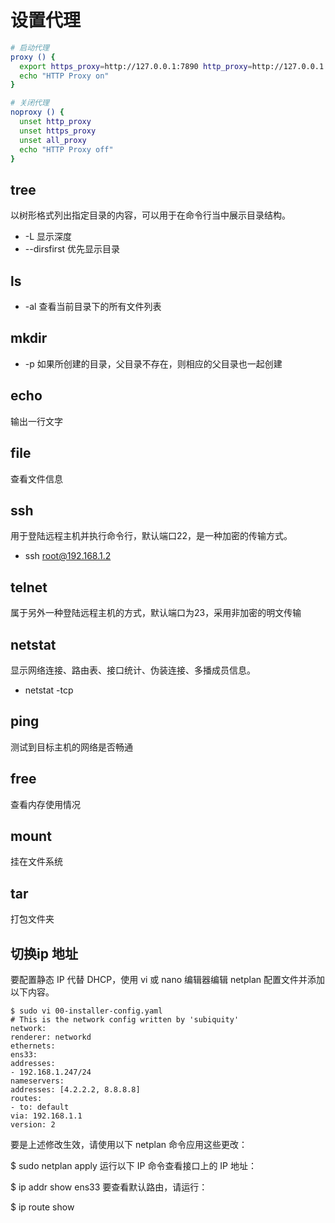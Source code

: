 # 设置代理

```sh
# 启动代理
proxy () {
  export https_proxy=http://127.0.0.1:7890 http_proxy=http://127.0.0.1:7890 all_proxy=socks5://127.0.0.1:7891
  echo "HTTP Proxy on"
}

# 关闭代理
noproxy () {
  unset http_proxy
  unset https_proxy
  unset all_proxy
  echo "HTTP Proxy off"
}
```

## tree

以树形格式列出指定目录的内容，可以用于在命令行当中展示目录结构。

- -L 显示深度
- --dirsfirst 优先显示目录

## ls 

- -al 查看当前目录下的所有文件列表

## mkdir 

- -p 如果所创建的目录，父目录不存在，则相应的父目录也一起创建

## echo
输出一行文字

## file

查看文件信息

## ssh

用于登陆远程主机并执行命令行，默认端口22，是一种加密的传输方式。

- ssh root@192.168.1.2

## telnet
属于另外一种登陆远程主机的方式，默认端口为23，采用非加密的明文传输

## netstat
显示网络连接、路由表、接口统计、伪装连接、多播成员信息。

- netstat -tcp

## ping 
测试到目标主机的网络是否畅通

## free
查看内存使用情况

## mount
挂在文件系统


## tar 
打包文件夹

## 切换ip 地址

要配置静态 IP 代替 DHCP，使用 vi 或 nano 编辑器编辑 netplan 配置文件并添加以下内容。

```
$ sudo vi 00-installer-config.yaml
# This is the network config written by 'subiquity'
network:
renderer: networkd
ethernets:
ens33:
addresses:
- 192.168.1.247/24
nameservers:
addresses: [4.2.2.2, 8.8.8.8]
routes:
- to: default
via: 192.168.1.1
version: 2
```

要是上述修改生效，请使用以下 netplan 命令应用这些更改：

$ sudo netplan apply
运行以下 IP 命令查看接口上的 IP 地址：

$ ip addr show ens33
要查看默认路由，请运行：

$ ip route show
